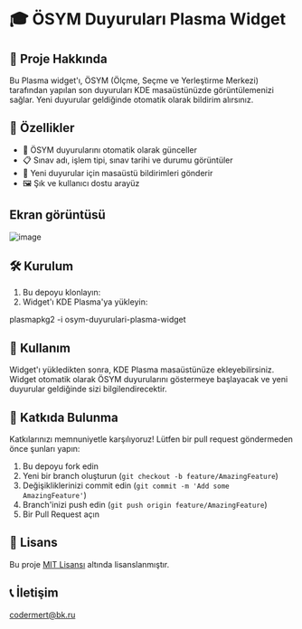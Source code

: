 # 🎓 ÖSYM Duyuruları Plasma Widget

## 📢 Proje Hakkında

Bu Plasma widget'ı, ÖSYM (Ölçme, Seçme ve Yerleştirme Merkezi) tarafından yapılan son duyuruları KDE masaüstünüzde görüntülemenizi sağlar. Yeni duyurular geldiğinde otomatik olarak bildirim alırsınız.

## 🌟 Özellikler

- 🔄 ÖSYM duyurularını otomatik olarak günceller
- 📋 Sınav adı, işlem tipi, sınav tarihi ve durumu görüntüler
- 🔔 Yeni duyurular için masaüstü bildirimleri gönderir
- 🖼️ Şık ve kullanıcı dostu arayüz

## Ekran görüntüsü
![image](https://github.com/user-attachments/assets/7d978464-d60a-4dcb-a54e-043570fd8b2b)

## 🛠️ Kurulum

1. Bu depoyu klonlayın:
2. Widget'ı KDE Plasma'ya yükleyin:

plasmapkg2 -i osym-duyurulari-plasma-widget

## 🚀 Kullanım

Widget'ı yükledikten sonra, KDE Plasma masaüstünüze ekleyebilirsiniz. Widget otomatik olarak ÖSYM duyurularını göstermeye başlayacak ve yeni duyurular geldiğinde sizi bilgilendirecektir.

## 🤝 Katkıda Bulunma

Katkılarınızı memnuniyetle karşılıyoruz! Lütfen bir pull request göndermeden önce şunları yapın:

1. Bu depoyu fork edin
2. Yeni bir branch oluşturun (`git checkout -b feature/AmazingFeature`)
3. Değişikliklerinizi commit edin (`git commit -m 'Add some AmazingFeature'`)
4. Branch'inizi push edin (`git push origin feature/AmazingFeature`)
5. Bir Pull Request açın

## 📜 Lisans

Bu proje [MIT Lisansı](LICENSE) altında lisanslanmıştır.

## 📞 İletişim
codermert@bk.ru 
